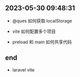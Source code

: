 ## 2023-05-30 09:48:31

-   @ques 如何获取 localStorage

-   vite 如何配置多个项目

-   preload 和 main 如何共享代码

## end

-   laravel vite
<!-- -   mac `open -a ... ` -->
